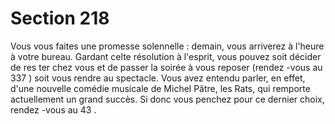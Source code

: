 # Section 218

Vous vous faites une promesse solennelle : demain, vous arriverez à l'heure  à votre
bureau. Gardant celte résolution à l'esprit, vous pouvez soit décider de res ter chez vous et
de passer la soirée à vous reposer (rendez -vous au  337 ) soit vous rendre au spectacle.
Vous avez entendu parler, en effet, d'une nouvelle comédie musicale de Michel Pâtre, les
Rats, qui remporte actuellement un grand succès. Si donc vous penchez pour ce dernier
choix, rendez -vous au  43 .